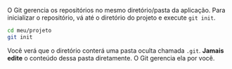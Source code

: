 O Git gerencia os repositórios no mesmo diretório/pasta da aplicação. Para
inicializar o repositório, vá até o diretório do projeto e execute `git init`.

```sh
cd meu/projeto
git init
```

Você verá que o diretório conterá uma pasta oculta chamada `.git`.
**Jamais edite** o conteúdo dessa pasta diretamente. O Git gerencia ela por
você.
